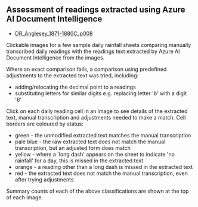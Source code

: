 ## Assessment of readings extracted using Azure AI Document Intelligence

* [DR_Anglesey_1871-1880C_p008](DR_Anglesey_1871-1880C_p008.di.image_map.html)

Clickable images for a few sample daily rainfall sheets comparing manually transcribed daily readings with the readings text extracted by Azure AI Document Intelligence from the images. 

Where an exact comparison fails, a comparison using predefined adjustments to the extracted text was tried, including:
* adding/relocating the decimal point to a readings
* substituting letters for similar digits e.g. replacing letter 'b' with a digit '6'

Click on each daily reading cell in an image to see details of the extracted text, manual transcription and adjustments needed to make a match. Cell borders are coloured by status:

* green - the unmodified extracted text matches the manual transcription
* pale blue - the raw extracted text does not match the manual transcription, but an adjusted form does match
* yellow - where a 'long dash' appears on the sheet to indicate 'no rainfall' for a day, this is missed in the extracted text
* orange - a reading other than a long dash is missed in the extracted text
* red - the extracted text does not match the manual transcription, even after trying adjustments

Summary counts of each of the above classifications are shown at the top of each image.